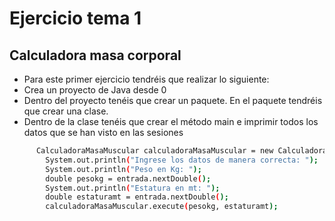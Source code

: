 # Ejercicio tema 1

## Calculadora masa corporal
- Para este primer ejercicio tendréis que realizar lo siguiente:
- Crea un proyecto de Java desde 0
- Dentro del proyecto tenéis que crear un paquete. En el paquete tendréis que crear una clase.
- Dentro de la clase tenéis que crear el método main e imprimir todos los datos que se han visto en las sesiones

```sh
      CalculadoraMasaMuscular calculadoraMasaMuscular = new CalculadoraMasaMuscular();
        System.out.println("Ingrese los datos de manera correcta: ");
        System.out.println("Peso en Kg: ");
        double pesokg = entrada.nextDouble();
        System.out.println("Estatura en mt: ");
        double estaturamt = entrada.nextDouble();
        calculadoraMasaMuscular.execute(pesokg, estaturamt);
```
